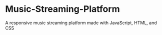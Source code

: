 # Music-Streaming-Platform
A responsive music streaming platform made with JavaScript, HTML, and CSS
